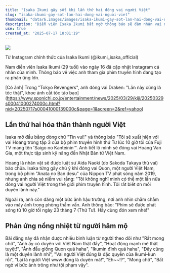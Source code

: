 ```yaml
---
title: "Isaka Ikumi gây sốt khi lần thứ hai đóng vai người Việt"
slug: "isaka-ikumi-gay-sot-lan-hai-dong-vai-nguoi-viet"
thumbnail: "data/6.images/images/isaka-ikumi-gay-sot-lan-hai-dong-vai-nguoi-viet.webp"
description: "Diễn viên Isaka Ikumi bất ngờ thông báo sẽ đảm nhận vai người Việt lần thứ hai trong phim 'Saigo no Kanteinin', nhận được phản hồi tích cực từ khán giả."
use: true
created_at: "2025-07-17 18:01:19"
---
```


![](/images/20250717-00000172-spnannex-000-4-view.webp)

Từ Instagram chính thức của Isaka Ikumi (@ikumi_isaka_official)

Nam diễn viên Isaka Ikumi (29 tuổi) vào ngày 16 đã cập nhật Instagram cá nhân của mình. Thông báo về việc anh tham gia phim truyền hình đang tạo ra phản ứng lớn.

[Có ảnh] Trong "Tokyo Revengers", anh đóng vai Draken: "Lần này cũng là tóc thật", khoe ảnh cắt tóc táo bạo](https://www.sponichi.co.jp/entertainment/news/2025/03/29/kiji/20250329s00041000274000c.html?nid=20250717s00041000139000c&page=1&screen=2&ref=yahoo)

## Lần thứ hai hóa thân thành người Việt

Isaka mở đầu bằng dòng chữ "Tin vui!" và thông báo "Tôi sẽ xuất hiện với vai Hoang trong tập 3 của bộ phim truyền hình thứ Tư lúc 10 giờ tối của Fuji TV mang tên 'Saigo no Kanteinin'". Anh tiết lộ mình sẽ đóng vai Hoang Van Gia, một thực tập sinh kỹ năng đến Nhật Bản từ Việt Nam.

Hoang là nhân vật sẽ được luật sư Aida Naoki (do Sakoda Takaya thủ vai) bào chữa. Isaka từng gây chú ý khi đóng vai Quon, một người Việt Nam, trong bộ phim "Anata no Ban desu" của Nippon TV phát sóng năm 2019, nhưng anh chia sẻ niềm vui rằng: "Tôi không nghĩ mình có thể một lần nữa đóng vai người Việt trong thế giới phim truyền hình. Tôi rất biết ơn mối duyên lành này."

Ngoài ra, anh còn đăng một bức ảnh hậu trường, nơi anh nhìn chằm chằm vào máy ảnh trong phòng thẩm vấn. Anh thông báo: "Phim sẽ được phát sóng từ 10 giờ tối ngày 23 tháng 7 (Thứ Tư). Hãy cùng đón xem nhé!"

## Phản ứng nồng nhiệt từ người hâm mộ

Bài đăng này đã nhận được nhiều bình luận từ người theo dõi như "Rất mong chờ", "Anh ấy có duyên với Việt Nam thật đấy", "Hoạt động mạnh mẽ thật tuyệt!", "Ảnh đầu giống Quon quá haha", "Ikumin đỉnh quá haha", "Đây cũng là một duyên lành nhỉ", "Vai người Việt đúng là đặc quyền của Ikumi-kun rồi", "Lại là người Việt www đúng là duyên mà!", "Eh~~!?", "Mong chờ", "Bất ngờ vì bức ảnh trông như tội phạm vậy".
